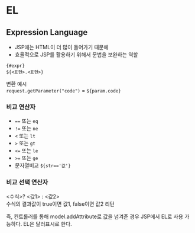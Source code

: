 # EL
## Expression Language
- JSP에는 HTML이 더 많이 들어가기 때문에
- 효율적으로 JSP를 활용하기 위해서 문법을 보완하는 역할
  
`{#expr}` <br>
`${<표현>.<표현>}`

변환 예시
<br>
`request.getParameter("code")` = `${param.code}` <br>

### 비교 연산자
- `==` 또는 `eq`
- `!=` 또는 `ne`
- `<` 또는 `lt`
- `>` 또는 `gt`
- `<=` 또는 `le`
- `>=` 또는 `ge`
- 문자열비교 `${str=='값'}`
  <br>

### 비교 선택 연산자
<수식>? <값1> : <값2>
<br>
수식의 결과값이 true이면 값1, false이면 값2 리턴

즉, 컨트롤러를 통해 model.addAttribute로 값을 넘겨준 경우 JSP에서 EL로 사용 가능하다. EL은 달러표시로 한다.